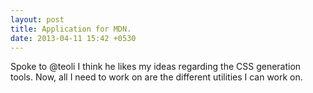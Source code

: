 ```yaml
---
layout: post
title: Application for MDN.
date: 2013-04-11 15:42 +0530
---
```


Spoke to @teoli I think he likes my ideas regarding the CSS generation tools. Now, all I need to work on are the different utilities I can work on.
